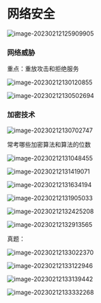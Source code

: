 # 网络安全

![image-20230212125909905](day-03.assets/image-20230212125909905.png)





### 网络威胁

重点：重放攻击和拒绝服务

![image-20230212130120855](day-03.assets/image-20230212130120855.png)





![image-20230212130502694](day-03.assets/image-20230212130502694.png)



### 加密技术



![image-20230212130702747](day-03.assets/image-20230212130702747.png)



常考哪些加密算法和算法的位数

![image-20230212131048455](day-03.assets/image-20230212131048455.png)



![image-20230212131419071](day-03.assets/image-20230212131419071.png)





![image-20230212131634194](day-03.assets/image-20230212131634194.png)



![image-20230212131905033](day-03.assets/image-20230212131905033.png)



![image-20230212132425208](day-03.assets/image-20230212132425208.png)



![image-20230212132913565](day-03.assets/image-20230212132913565.png)



真题：

![image-20230212133022370](day-03.assets/image-20230212133022370.png)





![image-20230212133122946](day-03.assets/image-20230212133122946.png)







![image-20230212133139442](day-03.assets/image-20230212133139442.png)





![image-20230212133332268](day-03.assets/image-20230212133332268.png)








